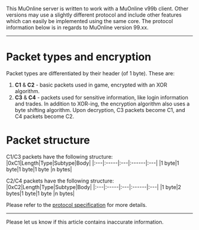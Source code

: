This MuOnline server is written to work with a MuOnline v99b client. Other versions may use a slightly different protocol and include other features which can easily be implemented using the same core. The protocol information below is in regards to MuOnline version 99.xx.

---

# Packet types and encryption #

Packet types are differentiated by their header (of 1 byte). These are:
  1. **C1** & **C2** - basic packets used in game, encrypted with an XOR algorithm.
  1. **C3** & **C4** - packets used for sensitive information, like login information and trades. In addition to XOR-ing, the encryption algorithm also uses a byte shifting algorithm. Upon decryption, C3 packets become C1, and C4 packets become C2.

# Packet structure #

C1/C3 packets have the following structure:
|0xC1|Length|Type|Subtype|Body|
|:---|:-----|:---|:------|:---|
|1 byte|1 byte|1 byte|1 byte |n bytes|

C2/C4 packets have the following structure:
|0xC2|Length|Type|Subtype|Body|
|:---|:-----|:---|:------|:---|
|1 byte|2 bytes|1 byte|1 byte |n bytes|



Please refer to the [protocol specification](http://code.google.com/p/java-muonline-server-files/wiki/ProtocolHexSpec) for more details.

---

Please let us know if this article contains inaccurate information.